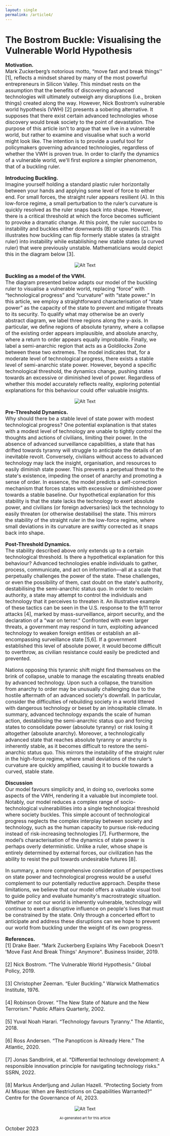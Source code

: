 ```yaml
---
layout: single
permalink: /article4/
---
```

<h1>The Bostrom Buckle: Visualising the Vulnerable World Hypothesis</h1>

<p style="font-size: 16px;"><b>Motivation.</b><br>
Mark Zuckerberg’s notorious motto, “move fast and break things'' [1], reflects a mindset shared by many of the most powerful entrepreneurs in Silicon Valley. This mindset rests on the assumption that the benefits of discovering advanced technologies will ultimately outweigh any disruptions (i.e., broken things) created along the way. However, Nick Bostrom’s vulnerable world hypothesis (VWH) [2] presents a sobering alternative. It supposes that there exist certain advanced technologies whose discovery would break society to the point of devastation. The purpose of this article isn’t to argue that we live in a vulnerable world, but rather to examine and visualise what such a world might look like. The intention is to provide a useful tool for policymakers governing advanced technologies, regardless of whether the VWH is proven true. In order to clarify the dynamics of a vulnerable world, we'll first explore a simpler phenomenon, that of a buckling ruler.<br> 

<p style="font-size: 16px;"><b>Introducing Buckling.</b><br>
Imagine yourself holding a standard plastic ruler horizontally between your hands and applying some level of force to either end. For small forces, the straight ruler appears resilient (A). In this low-force regime, a small perturbation to the ruler’s curvature is quickly resolved as the ruler snaps back into shape. However, there is a critical threshold at which the force becomes sufficient to provoke a dramatic change. At this point, the ruler succumbs to instability and buckles either downwards (B) or upwards (C). This illustrates how buckling can flip formerly stable states (a straight ruler) into instability while establishing new stable states (a curved ruler) that were previously unstable. Mathematicians would depict this in the diagram below [3].<br>

<p align="center">
  <img src="/art4_1.png" alt="Alt Text">
</p>

<p style="font-size: 16px;"><b>Buckling as a model of the VWH.</b><br>
The diagram presented below adapts our model of the buckling ruler to visualise a vulnerable world, replacing “force” with “technological progress” and “curvature” with “state power.” In this article, we employ a straightforward characterisation of “state power” as the capacity of the state to prevent and mitigate threats to its security. To qualify what may otherwise be an overly abstract diagram, we label three regions along the y-axis. In particular, we define regions of absolute tyranny, where a collapse of the existing order appears implausible, and absolute anarchy, where a return to order appears equally improbable. Finally, we label a semi-anarchic region that acts as a Goldilocks Zone between these two extremes. The model indicates that, for a moderate level of technological progress, there exists a stable level of semi-anarchic state power. However, beyond a specific technological threshold, the dynamics change, pushing states towards an excessive or diminished level of power. Regardless of whether this model accurately reflects reality, exploring potential explanations for this behaviour could offer valuable insights.<br>

<p align="center">
  <img src="/art4_2.png" alt="Alt Text">
</p>

<p style="font-size: 16px;"><b>Pre-Threshold Dynamics.</b><br>
Why should there be a stable level of state power with modest technological progress? One potential explanation is that states with a modest level of technology are unable to tightly control the thoughts and actions of civilians, limiting their power. In the absence of advanced surveillance capabilities, a state that has drifted towards tyranny will struggle to anticipate the details of an inevitable revolt. Conversely, civilians without access to advanced technology may lack the insight, organisation, and resources to easily diminish state power. This prevents a perpetual threat to the state's existence, impeding the onset of anarchy and promoting a sense of order. In essence, the model predicts a self-correction mechanism that forces states with excessive or diminished power towards a stable baseline. Our hypothetical explanation for this stability is that the state lacks the technology to exert absolute power, and civilians (or foreign adversaries) lack the technology to easily threaten (or otherwise destabilise) the state. This mirrors the stability of the straight ruler in the low-force regime, where small deviations in its curvature are swiftly corrected as it snaps back into shape. <br>

<p style="font-size: 16px;"><b>Post-Threshold Dynamics.</b><br>
The stability described above only extends up to a certain technological threshold. Is there a hypothetical explanation for this behaviour? Advanced technologies enable individuals to gather, process, communicate, and act on information—all at a scale that perpetually challenges the power of the state. These challenges, or even the possibility of them, cast doubt on the state's authority, destabilising the semi-anarchic status quo. In order to reclaim authority, a state may attempt to control the individuals and technology that it perceives to threaten it. An illustrative example of these tactics can be seen in the U.S. response to the 9/11 terror attacks [4], marked by mass-surveillance, airport security, and the declaration of a "war on terror." Confronted with even larger threats, a government may respond in turn, exploiting advanced technology to weaken foreign entities or establish an all-encompassing surveillance state [5,6]. If a government established this level of absolute power, it would become difficult to overthrow, as civilian resistance could easily be predicted and prevented. <br>

<p style="font-size: 16px;">Nations opposing this tyrannic shift might find themselves on the brink of collapse, unable to manage the escalating threats enabled by advanced technology. Upon such a collapse, the transition from anarchy to order may be unusually challenging due to the hostile aftermath of an advanced society's downfall. In particular, consider the difficulties of rebuilding society in a world littered with dangerous technology or beset by an inhospitable climate. In summary, advanced technology expands the scale of human action, destabilising the semi-anarchic status quo and forcing states to consolidate power (absolute tyranny) or risk losing it altogether (absolute anarchy). Moreover, a technologically advanced state that reaches absolute tyranny or anarchy is inherently stable, as it becomes difficult to restore the semi-anarchic status quo. This mirrors the instability of the straight ruler in the high-force regime, where small deviations of the ruler’s curvature are quickly amplified, causing it to buckle towards a curved, stable state. <br>

<p style="font-size: 16px;"><b>Discussion</b><br>
Our model favours simplicity and, in doing so, overlooks some aspects of the VWH, rendering it a valuable but incomplete tool. Notably, our model reduces a complex range of socio-technological vulnerabilities into a single technological threshold where society buckles. This simple account of technological progress neglects the complex interplay between society and technology, such as the human capacity to pursue risk-reducing instead of risk-increasing technologies [7]. Furthermore, the model’s characterisation of the dynamics of state power is perhaps overly deterministic. Unlike a ruler, whose shape is entirely determined by external forces, our civilization has the ability to resist the pull towards undesirable futures [8]. <br>
  
<p style="font-size: 16px;">In summary, a more comprehensive consideration of perspectives on state power and technological progress would be a useful complement to our potentially reductive approach. Despite these limitations, we believe that our model offers a valuable visual tool to guide policy and evaluate humanity's macrostrategic situation. Whether or not our world is inherently vulnerable, technology will continue to exert a disruptive influence on people's lives that must be constrained by the state. Only through a concerted effort to anticipate and address these disruptions can we hope to prevent our world from buckling under the weight of its own progress. <br>
  
<p style="font-size: 16px;"><b>References.</b><br>
[1] Drake Baer. "Mark Zuckerberg Explains Why Facebook Doesn't 'Move Fast And Break Things' Anymore". Business Insider, 2019.  <br>
<br>
[2]  Nick Bostrom. “The Vulnerable World Hypothesis.” Global Policy, 2019.<br>
<br>
[3] Christopher Zeeman. “Euler Buckling.” Warwick Mathematics Institute, 1976.  <br>
<br>
[4] Robinson Grover. "The New State of Nature and the New Terrorism." Public Affairs Quarterly, 2002. <br>
<br>
[5] Yuval Noah Harari. “Technology favours Tyranny.” The Atlantic, 2018. <br>
<br>
[6] Ross Andersen. “The Panopticon is Already Here.” The Atlantic, 2020. <br>
<br>
[7]  Jonas Sandbrink, et al. "Differential technology development: A responsible innovation principle for navigating technology risks." SSRN, 2022. <br>
<br>
[8] Markus Anderljung and Julian Hazell. “Protecting Society from AI Misuse: When are Restrictions on Capabilities Warranted?” Centre for the Governance of AI, 2023. <br>

<p align="center">
  <img src="/art4_3.webp" alt="Alt Text">
</p>
<p align="center" style="font-size: 11px;"> AI-generated art for this article </p>
<p style="font-size: 16px;"> October 2023 </p>
